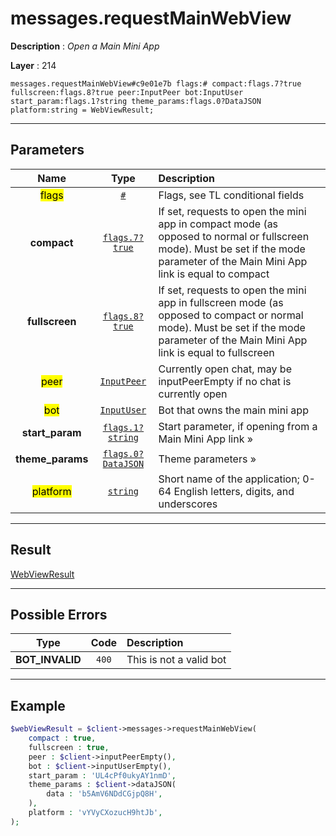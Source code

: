 # messages.requestMainWebView

**Description** : *Open a Main Mini App*

**Layer** : 214

```tl
messages.requestMainWebView#c9e01e7b flags:# compact:flags.7?true fullscreen:flags.8?true peer:InputPeer bot:InputUser start_param:flags.1?string theme_params:flags.0?DataJSON platform:string = WebViewResult;
```

---

## Parameters

| Name | Type | Description |
| :---: | :---: | :--- |
| <mark>flags</mark> | [`#`](type/#) | Flags, see TL conditional fields |
| **compact** | [`flags.7?true`](type/true) | If set, requests to open the mini app in compact mode (as opposed to normal or fullscreen mode). Must be set if the mode parameter of the Main Mini App link is equal to compact |
| **fullscreen** | [`flags.8?true`](type/true) | If set, requests to open the mini app in fullscreen mode (as opposed to compact or normal mode). Must be set if the mode parameter of the Main Mini App link is equal to fullscreen |
| <mark>peer</mark> | [`InputPeer`](type/InputPeer) | Currently open chat, may be inputPeerEmpty if no chat is currently open |
| <mark>bot</mark> | [`InputUser`](type/InputUser) | Bot that owns the main mini app |
| **start_param** | [`flags.1?string`](type/string) | Start parameter, if opening from a Main Mini App link » |
| **theme_params** | [`flags.0?DataJSON`](type/DataJSON) | Theme parameters » |
| <mark>platform</mark> | [`string`](type/string) | Short name of the application; 0-64 English letters, digits, and underscores |

---

## Result

[WebViewResult](type/WebViewResult)

---

## Possible Errors

| Type | Code | Description |
| :---: | :---: | :--- |
| **BOT_INVALID** | `400` | This is not a valid bot |

---

## Example

```php
$webViewResult = $client->messages->requestMainWebView(
	compact : true,
	fullscreen : true,
	peer : $client->inputPeerEmpty(),
	bot : $client->inputUserEmpty(),
	start_param : 'UL4cPf0ukyAY1nmD',
	theme_params : $client->dataJSON(
		data : 'b5AmV6NDdCGjpQ8H',
	),
	platform : 'vYVyCXozucH9htJb',
);
```